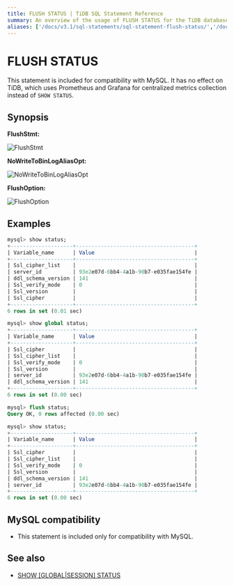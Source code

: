 ```yaml
---
title: FLUSH STATUS | TiDB SQL Statement Reference
summary: An overview of the usage of FLUSH STATUS for the TiDB database.
aliases: ['/docs/v3.1/sql-statements/sql-statement-flush-status/','/docs/v3.1/reference/sql/statements/flush-status/']
---
```


# FLUSH STATUS

This statement is included for compatibility with MySQL. It has no effect on TiDB, which uses Prometheus and Grafana for centralized metrics collection instead of `SHOW STATUS`.

## Synopsis

**FlushStmt:**

![FlushStmt](https://docs-download.pingcap.com/media/images/docs/sqlgram/FlushStmt.png)

**NoWriteToBinLogAliasOpt:**

![NoWriteToBinLogAliasOpt](https://docs-download.pingcap.com/media/images/docs/sqlgram/NoWriteToBinLogAliasOpt.png)

**FlushOption:**

![FlushOption](https://docs-download.pingcap.com/media/images/docs/sqlgram/FlushOption.png)

## Examples

```sql
mysql> show status;
+--------------------+--------------------------------------+
| Variable_name      | Value                                |
+--------------------+--------------------------------------+
| Ssl_cipher_list    |                                      |
| server_id          | 93e2e07d-6bb4-4a1b-90b7-e035fae154fe |
| ddl_schema_version | 141                                  |
| Ssl_verify_mode    | 0                                    |
| Ssl_version        |                                      |
| Ssl_cipher         |                                      |
+--------------------+--------------------------------------+
6 rows in set (0.01 sec)

mysql> show global status;
+--------------------+--------------------------------------+
| Variable_name      | Value                                |
+--------------------+--------------------------------------+
| Ssl_cipher         |                                      |
| Ssl_cipher_list    |                                      |
| Ssl_verify_mode    | 0                                    |
| Ssl_version        |                                      |
| server_id          | 93e2e07d-6bb4-4a1b-90b7-e035fae154fe |
| ddl_schema_version | 141                                  |
+--------------------+--------------------------------------+
6 rows in set (0.00 sec)

mysql> flush status;
Query OK, 0 rows affected (0.00 sec)

mysql> show status;
+--------------------+--------------------------------------+
| Variable_name      | Value                                |
+--------------------+--------------------------------------+
| Ssl_cipher         |                                      |
| Ssl_cipher_list    |                                      |
| Ssl_verify_mode    | 0                                    |
| Ssl_version        |                                      |
| ddl_schema_version | 141                                  |
| server_id          | 93e2e07d-6bb4-4a1b-90b7-e035fae154fe |
+--------------------+--------------------------------------+
6 rows in set (0.00 sec)
```

## MySQL compatibility

* This statement is included only for compatibility with MySQL.

## See also

* [SHOW \[GLOBAL|SESSION\] STATUS](/sql-statements/sql-statement-show-status.md)
